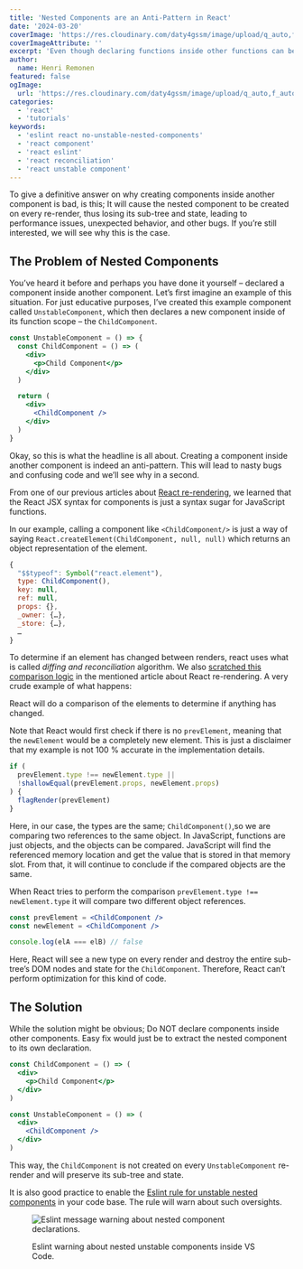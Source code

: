 ```yaml
---
title: 'Nested Components are an Anti-Pattern in React'
date: '2024-03-20'
coverImage: 'https://res.cloudinary.com/daty4gssm/image/upload/q_auto,f_auto,w_1024/v1721906860/Nested_Components_are_an_Anti-Pattern_in_React_sxuuit.webp'
coverImageAttribute: ''
excerpt: 'Even though declaring functions inside other functions can be a used technique to tackle problems, it is an anti-pattern in React. Using nested components in React will lead to performance issues and unexpected bugs, if you would like to know why that is, this is your chance to do so!'
author:
  name: Henri Remonen
featured: false
ogImage:
  url: 'https://res.cloudinary.com/daty4gssm/image/upload/q_auto,f_auto,w_1024/v1721906860/Nested_Components_are_an_Anti-Pattern_in_React_sxuuit.webp'
categories:
  - 'react'
  - 'tutorials'
keywords:
  - 'eslint react no-unstable-nested-components'
  - 'react component'
  - 'react eslint'
  - 'react reconciliation'
  - 'react unstable component'
---
```


To give a definitive answer on why creating components inside another component is bad, is this; It will cause the nested component to be created on every re-render, thus losing its sub-tree and state, leading to performance issues, unexpected behavior, and other bugs. If you’re still interested, we will see why this is the case.

## The Problem of Nested Components

You’ve heard it before and perhaps you have done it yourself – declared a component inside another component. Let’s first imagine an example of this situation. For just educative purposes, I’ve created this example component called `UnstableComponent`, which then declares a new component inside of its function scope – the `ChildComponent`.

```jsx
const UnstableComponent = () => {
  const ChildComponent = () => (
    <div>
      <p>Child Component</p>
    </div>
  )

  return (
    <div>
      <ChildComponent />
    </div>
  )
}
```

Okay, so this is what the headline is all about. Creating a component inside another component is indeed an anti-pattern. This will lead to nasty bugs and confusing code and we’ll see why in a second.

From one of our previous articles about [React re-rendering](https://www.incluvate.com/blog/how-react-re-renders/#components-and-elements-in-react), we learned that the React JSX syntax for components is just a syntax sugar for JavaScript functions.

In our example, calling a component like `<ChildComponent/>` is just a way of saying `React.createElement(ChildComponent, null, null)` which returns an object representation of the element.

```js
{
  "$$typeof": Symbol("react.element"),
  type: ChildComponent(),
  key: null,
  ref: null,
  props: {},
  _owner: {…},
  _store: {…},
  …
}
```

To determine if an element has changed between renders, react uses what is called _diffing and reconciliation_ algorithm. We also [scratched this comparison logic](https://www.incluvate.com/blog/how-react-re-renders/#about-the-comparison) in the mentioned article about React re-rendering. A very crude example of what happens:

React will do a comparison of the elements to determine if anything has changed.

Note that React would first check if there is no `prevElement`, meaning that the `newElement` would be a completely new element. This is just a disclaimer that my example is not 100 % accurate in the implementation details.

```js
if (
  prevElement.type !== newElement.type ||
  !shallowEqual(prevElement.props, newElement.props)
) {
  flagRender(prevElement)
}
```

Here, in our case, the types are the same; `ChildComponent()`,so we are comparing two references to the same object. In JavaScript, functions are just objects, and the objects can be compared. JavaScript will find the referenced memory location and get the value that is stored in that memory slot. From that, it will continue to conclude if the compared objects are the same.

When React tries to perform the comparison `prevElement.type !== newElement.type` it will compare two different object references.

```jsx
const prevElement = <ChildComponent />
const newElement = <ChildComponent />

console.log(elA === elB) // false
```

Here, React will see a new type on every render and destroy the entire sub-tree’s DOM nodes and state for the `ChildComponent`. Therefore, React can’t perform optimization for this kind of code.

## The Solution

While the solution might be obvious; Do NOT declare components inside other components. Easy fix would just be to extract the nested component to its own declaration.

```jsx
const ChildComponent = () => (
  <div>
    <p>Child Component</p>
  </div>
)

const UnstableComponent = () => (
  <div>
    <ChildComponent />
  </div>
)
```

This way, the `ChildComponent` is not created on every `UnstableComponent` re-render and will preserve its sub-tree and state.

It is also good practice to enable the [Eslint rule for unstable nested components](https://github.com/jsx-eslint/eslint-plugin-react/blob/master/docs/rules/no-unstable-nested-components.md) in your code base. The rule will warn about such oversights.

<figure>

![Eslint message warning about nested component declarations.](https://res.cloudinary.com/daty4gssm/image/upload/q_auto,f_auto,h_150/v1721906869/Eslint_-_no_unstable_nested_components_warning_message_bstd87.webp 'Eslint-no-unstable-nested-components-warning-message')

<figcaption>

Eslint warning about nested unstable components inside VS Code.

</figcaption>

</figure>
